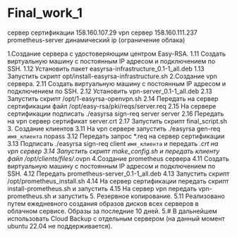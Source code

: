 # Final_work_1
сервер сертификации 158.160.107.29
vpn сервер 158.160.111.237
prometheus-server динамический ip (ограничение облака)

1.Создание сервера с удостоверяющим центром Easy-RSA.
1.11 Создать виртуальную машину с постоянным IP адресом и подключением по SSH.
1.12 Установить пакет easyrsa-infrastructure_0.1-1_all.deb
1.13 Запустить скрипт opt/install-easyrsa-infrastructure.sh
2.Создание vpn сервера.
2.11 Создать виртуальную машину с постоянным IP адресом и подключением по SSH.
2.12 Установить vpn-server_0.1-1_all.deb
2.13 Запустить скрипт /opt/1-easyrsa-openvpn.sh
2.14 Передать на сервер сертификации файл /opt/easy-rsa/pki/reqs/server.req
2.15 На сервере сертификации подписать ./easyrsa sign-req server server
2.16 Передать на vpn сервер сертификат server.crt
2.17 Запустить скрипт final_script.sh
3. Создание клиентов
3.11 На vpn сервере запустить ./easyrsa gen-req `имя_клиента` nopass 
3.12 Передать запрос *.req на сервер сертификации
3.13 Подписать ./easyrsa sign-req client `имя_клиента` и передать *.crt на vpn сервер
3.14 Запустить скрипт make_config.sh и передать клиенту файл /opt/clients/files/*.ovpn
4.Создание prometheus сервера
4.11 Создать виртуальную машину с постоянным IP адресом и подключением по SSH.
4.12 Передать prometheus-server_0.1-1_all.deb
4.13 Запустить скрипт /opt/prometheus_install.sh
4.14 На сервер сертификации передать скрипт install-prometheus.sh и запустить
4.15 На сервер vpn передать vpn-prometheus.sh и запустить
5. Резервное копирование.
5.11 Реализовано путем ежедневного создания образов дисков всех серверов в облачном сервисе. Образы за последние 10 дней.
5.# В дальнейшем использовать Cloud Backup с отдельным сервером (на данный момент ubuntu 22.04 не поддерживается).
